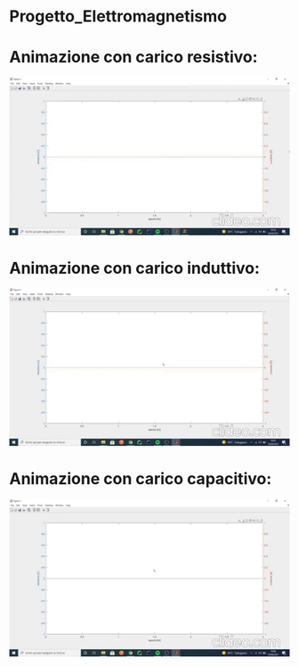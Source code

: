 # Progetto_Elettromagnetismo

# Animazione con carico resistivo:

![](carico-resistivo_gKrNBIAa_3pWX.gif)


# Animazione con carico induttivo:

![](carico-induttivo_vyCI3228_KbEC.gif)

# Animazione con carico capacitivo:

![](carico-capacitivo_6eWZ9B3I_hHIy.gif)
